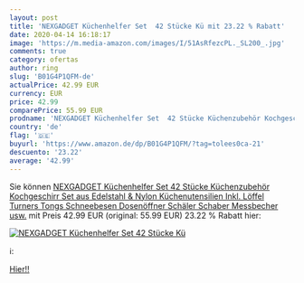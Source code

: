```yaml
---
layout: post
title: 'NEXGADGET Küchenhelfer Set  42 Stücke Kü mit 23.22 % Rabatt'
date: 2020-04-14 16:18:17
image: 'https://m.media-amazon.com/images/I/51AsRfezcPL._SL200_.jpg'
comments: true
category: ofertas
author: ring
slug: 'B01G4P1QFM-de'
actualPrice: 42.99 EUR
currency: EUR
price: 42.99
comparePrice: 55.99 EUR
prodname: 'NEXGADGET Küchenhelfer Set  42 Stücke Küchenzubehör Kochgeschirr Set aus Edelstahl & Nylon  Küchenutensilien Inkl. Löffel  Turners  Tongs  Schneebesen  Dosenöffner  Schäler  Schaber  Messbecher usw.'
country: 'de'
flag: '🇩🇪'
buyurl: 'https://www.amazon.de/dp/B01G4P1QFM/?tag=tolees0ca-21'
descuento: '23.22'
average: '42.99'
---
```


Sie können [NEXGADGET Küchenhelfer Set  42 Stücke Küchenzubehör Kochgeschirr Set aus Edelstahl & Nylon  Küchenutensilien Inkl. Löffel  Turners  Tongs  Schneebesen  Dosenöffner  Schäler  Schaber  Messbecher usw.](https://www.amazon.de/dp/B01G4P1QFM/?tag=tolees0ca-21) mit Preis 42.99 EUR (original: 55.99 EUR) 23.22 % Rabatt hier:

[![NEXGADGET Küchenhelfer Set  42 Stücke Kü](https://m.media-amazon.com/images/I/51AsRfezcPL._SL200_.jpg)](https://www.amazon.de/dp/B01G4P1QFM/?tag=tolees0ca-21)

ℹ️:


[Hier!!](https://www.amazon.de/dp/B01G4P1QFM/?tag=tolees0ca-21)
